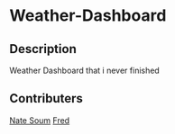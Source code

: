 # Weather-Dashboard

## Description

Weather Dashboard that i never finished


## Contributers

[Nate Soum](https://github.com/natesoum)
[Fred](https://github.com/fredkk22)
